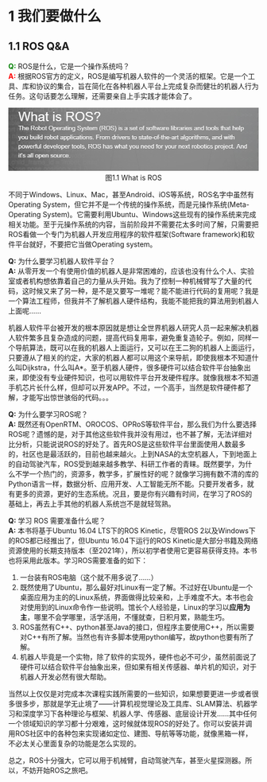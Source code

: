 # 1 我们要做什么

## 1.1 ROS Q&A

**<font color=green>Q:</font>** ROS是什么，它是一个操作系统吗？  
<font color=red> **A:** </font> 根据ROS官方的定义，ROS是编写机器人软件的一个灵活的框架。它是一个工具、库和协议的集合，旨在简化在各种机器人平台上完成复杂而健壮的机器人行为任务。这句话要怎么理解，还需要亲自上手实践才能体会了。

<div align=center>
<img width="600" src="./img/ch01/1.1_what_is_ROS.png"/>
</div>

<center>图1.1 What is ROS</center>

不同于Windows、Linux、Mac，甚至Android、iOS等系统，ROS名字中虽然有Operating System，但它并不是一个传统的操作系统，而是元操作系统(Meta-Operating System)。它需要利用Ubuntu、Windows这些现有的操作系统来完成相关功能。至于元操作系统的内容，当前阶段并不需要花太多时间了解，只需要把ROS看做一个专门为机器人开发应用程序的软件框架(Software framework)和软件平台就好，不要把它当做Operating system。

**Q:** 为什么要学习机器人软件平台？  
**A:** 从零开发一个有使用价值的机器人是非常困难的，应该也没有什么个人、实验室或者机构想依靠着自己的力量从头开始。我为了控制一种机械臂写了大量的代码，这时候又来了另一种，是不是又要写一堆呢？能不能进行代码的复用呢？我是一个算法工程师，但我并不了解机器人硬件结构，我能不能把我的算法用到机器人上面呢……

机器人软件平台被开发的根本原因就是想让全世界机器人研究人员一起来解决机器人软件繁多且复杂造成的问题，提高代码复用率，避免重复造轮子。例如，同样一个导航算法，既可以在我的机器人上面运行，又可以在王二狗的机器人上面运行，只要遵从了相关的约定，大家的机器人都可以用这个来导航，即使我根本不知道什么叫Dijkstra，什么叫A*。至于机器人硬件，很多硬件可以结合软件平台抽象出来，即使没有专业硬件知识，也可以用软件平台开发硬件程序。就像我根本不知道手机芯片长什么样，但却可以开发APP。不过，一个高手，当然是软件硬件都了解，才能写出惊世骇俗的代码。。。

**Q:** 为什么要学习ROS呢？   
**A:** 既然还有OpenRTM、OROCOS、OPRoS等软件平台，那么我们为什么要选择ROS呢？遗憾的是，对于其他这些软件我并没有用过，也不甚了解，无法详细对比分析，只能说说ROS的好处了。首先ROS是这些软件平台里面使用人数最多的，社区也是最活跃的，目前也越来越火。上到NASA的太空机器人，下到地面上的自动驾驶汽车，ROS受到越来越多教学、科研工作者的青睐。既然要学，为什么不学一个热门的，资源多，教学多，扩展性好的呢？就像学习拥有数不清的库的Python语言一样，数据分析、应用开发、人工智能无所不能。只要开发者多，就有更多的资源，更好的生态系统。况且，要是你有兴趣有时间，在学习了ROS的基础上，再去上手其他的机器人系统岂不是就轻驾熟。

**Q:** 学习 ROS 需要准备什么呢？   
**A:** 本书将基于Ubuntu 16.04 LTS下的ROS Kinetic，尽管ROS 2以及Windows下的ROS都已经推出了，但Ubuntu 16.04下运行的ROS Kinetic是大部分书籍及网络资源使用的长期支持版本（至2021年），所以初学者使用它更容易获得支持。本书也将采用此版本。学习ROS需要准备的如下：
1. 一台装有ROS电脑（这个就不用多说了……）
2. 既然使用了Ubuntu，那么最好对Linux有一定了解。不过好在Ubuntu是一个桌面应用为主的的Linux系统，界面做得比较亲和，上手难度不大。本书也会对使用到的Linux命令作一些说明。馆长个人经验是，Linux的学习以**应用为主**，哪里不会学哪里，活学活用，不懂就查，日积月累，熟能生巧。
3. ROS虽然有C++、python甚至Java的接口，但程序主要使用C++，所以需要对C++有所了解。当然也有许多脚本使用python编写，故python也要有所了解。
4. 机器人毕竟是一个实物，除了软件的实现外，硬件也必不可少，虽然前面说了硬件可以结合软件平台抽象出来，但如果有相关传感器、单片机的知识，对于机器人开发必然有很大帮助。

当然以上仅仅是对完成本次课程实践所需要的一些知识，如果想要更进一步或者很多很多步，那就是学无止境了——计算机视觉理论及工具库、SLAM算法、机器学习和深度学习下各种理论与框架、机器人学、传感器、底层设计开发……其中任何一个领域知识的学习都十分艰难，这时候就体现ROS的好处了。你可以安装并调用ROS社区中的各种包来实现诸如定位、建图、导航等等功能，就像黑箱一样，不必太关心里面复杂的功能是怎么实现的。

总之，ROS十分强大，它可以用于机械臂，自动驾驶汽车，甚至火星探测器。所以，不妨开始ROS之旅吧。

